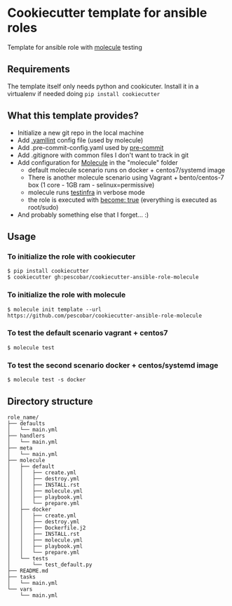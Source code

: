 # Cookiecutter template for ansible roles

Template for ansible role with [molecule](https://molecule.readthedocs.io/en/latest/) testing

## Requirements

The template itself only needs python and cookicuter. Install it in a virtualenv if needed doing `pip install cookiecutter`

## What this template provides?

* Initialize a new git repo in the local machine
* Add [.yamllint](https://github.com/adrienverge/yamllint) config file (used by molecule)
* Add .pre-commit-config.yaml used by [pre-commit](http://pre-commit.com/)
* Add .gitignore with common files I don't want to track in git
* Add configuration for [Molecule](http://molecule.readthedocs.io) in the "molecule" folder
  * default molecule scenario runs on docker + centos7/systemd image
  * There is another molecule scenario using Vagrant + bento/centos-7 box (1 core - 1GB ram - selinux=permissive)
  * molecule runs [testinfra](https://testinfra.readthedocs.io) in verbose mode
  * the role is executed with [become: true](https://github.com/pescobar/cookiecutter-ansible-role-molecule/blob/master/%7B%7Bcookiecutter.role_name%7D%7D/molecule/default/molecule.yml#L16-L18) (everything is executed as root/sudo)
* And probably something else that I forget... :)

## Usage

### To initialize the role with cookiecuter
```
$ pip install cookiecutter
$ cookiecutter gh:pescobar/cookiecutter-ansible-role-molecule
```

### To initialize the role with molecule

```
$ molecule init template --url https://github.com/pescobar/cookiecutter-ansible-role-molecule
```

### To test the default scenario vagrant + centos7
```
$ molecule test
```

### To test the second scenario docker + centos/systemd image
```
$ molecule test -s docker
```

## Directory structure
```
role_name/
├── defaults
│   └── main.yml
├── handlers
│   └── main.yml
├── meta
│   └── main.yml
├── molecule
│   ├── default
│   │   ├── create.yml
│   │   ├── destroy.yml
│   │   ├── INSTALL.rst
│   │   ├── molecule.yml
│   │   ├── playbook.yml
│   │   └── prepare.yml
│   ├── docker
│   │   ├── create.yml
│   │   ├── destroy.yml
│   │   ├── Dockerfile.j2
│   │   ├── INSTALL.rst
│   │   ├── molecule.yml
│   │   ├── playbook.yml
│   │   └── prepare.yml
│   └── tests
│       └── test_default.py
├── README.md
├── tasks
│   └── main.yml
└── vars
    └── main.yml
```
